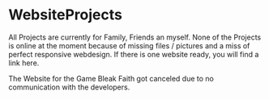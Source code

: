 # WebsiteProjects

All Projects are currently for Family, Friends an myself. 
None of the Projects is online at the moment because of missing files / pictures and a miss of perfect responsive webdesign.
If there is one website ready, you will find a link here. 

The Website for the Game Bleak Faith got canceled due to no communication with the developers.
